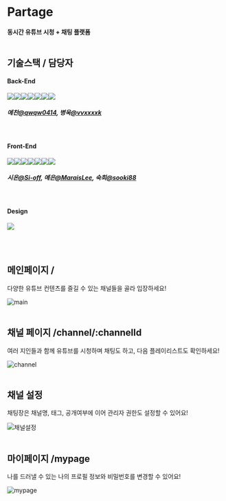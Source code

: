 # Partage

**동시간 유튜브 시청 + 채팅 플랫폼**
<br/>
<br/>

## **기술스택 / 담당자**

#### **Back-End**

<img src="https://img.shields.io/badge/Java-ff4000?style=flat"/><img src="https://img.shields.io/badge/Spring-18d100?style=flat"/><img src="https://img.shields.io/badge/Spring Boot-18d100?style=flat"/><img src="https://img.shields.io/badge/Spring Security-18d100?style=flat"/><img src="https://img.shields.io/badge/MySQL-00b0bd?style=flat"/><img src="https://img.shields.io/badge/Redis-ff0000?style=flat"/><img src="https://img.shields.io/badge/Swagger-15b800?style=flat"/>

##### 예찬[@qwqw0414](https://github.com/qwqw0414), 병욱[@vvxxxxk](https://github.com/vvxxxxk)

<br/>

#### **Front-End**

<img src="https://img.shields.io/badge/Next.js-000000?style=flat"/><img src="https://img.shields.io/badge/Typescript-005ADC?style=flat"/><img src="https://img.shields.io/badge/Yarn berry-00ccf5?style=flat"/><img src="https://img.shields.io/badge/Tailwind CSS-00a3f5?style=flat"/><img src="https://img.shields.io/badge/ESLint-7f5cff?style=flat"/><img src="https://img.shields.io/badge/Prettier-ff745c?style=flat"/><img src="https://img.shields.io/badge/Zustand-ffae00?style=flat"/>

##### 시온[@Si-off](https://github.com/Si-off), 예은[@MaraisLee](https://github.com/MaraisLee), 숙희[@sooki88](https://github.com/sooki88)

<br/>

#### **Design**

<img src="https://img.shields.io/badge/Figma-ff007b?style=flat"/>

<br/><br/>

## **메인페이지 /**

다양한 유튜브 컨텐츠를 즐길 수 있는 채널들을 골라 입장하세요!

![main](https://github.com/Team-Partage/partage_web/assets/131663155/e5d0f5b0-e332-4168-9d9b-12b753e6e553)
<br/>
<br/>

## **채널 페이지 /channel/:channelId**

여러 지인들과 함께 유튜브를 시청하며 채팅도 하고, 다음 플레이리스트도 확인하세요!

![channel](https://github.com/Team-Partage/partage_web/assets/131663155/2cd6cec2-ff55-4418-88f1-657c7aecac27)
<br/>
<br/>

## **채널 설정**

채팅장은 채널명, 태그, 공개여부에 이어 관리자 권한도 설정할 수 있어요!

![채널설정](https://github.com/Team-Partage/partage_web/assets/131663155/6c7f5d1a-31da-4cc2-b20c-b03e3c938efd)
<br/>
<br/>

## **마이페이지 /mypage**

나를 드러낼 수 있는 나의 프로필 정보와 비밀번호를 변경할 수 있어요!

![mypage](https://github.com/Team-Partage/partage_web/assets/131663155/45175770-0917-487e-8ec9-37ff7da5b3d6)

